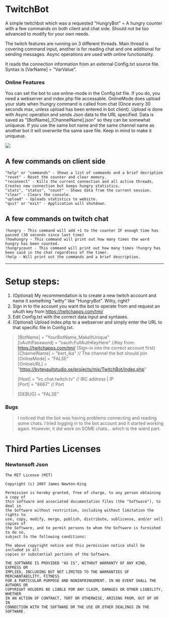 # TwitchBot
A simple twitchbot which was a requested "HungryBot" ~ A hungry counter with a few commands on both client and chat side.
Should not be too advanced to modify for your own needs.

The twitch features are running on 3 different threads. 
Main thread is covering command input, another is for reading chat and one additional for sending messages. 
Async operations are used with online functionality.

It reads the connection information from an external Config.txt source file.
Syntax is [VarName] = "VarValue".

### Online Features
You can set the bot to use online-mode in the Config.txt file. If you do, you need a webserver and index.php file accessable.
OnlineMode does upload your stats when !hungry command is called from chat (Once every 30 seconds max, unless upload has been entered in bot client). 
Upload is done with Async operation and sends Json data to the URL specified. Data is saved as "[BotName]_[ChannelName].json" so they can be somewhat uniqueue.
If you use the same bot name and the same channel name as another bot it will overwrite the same save file. Keep in mind to make it uniqueue.


![](http://bytevaultstudio.se/ShareX/HungryBot_jWH9wpuXaL.png)

## A few commands on client side
```
"help" or "commands" - Shows a list of commands and a brief decription
"reset" - Reset the counter and clear memory.
"reconnect" - Kills the current connection and all active threads. Creates new connection but keeps hungry statistics.
"stats", "status", "count" - Shows data from the current session.
"clear" - Clears the console.
"upload" - Uploads statistics to website.
"quit" or "exit" - Application will shutdown.
```
## A few commands on twitch chat
```
!hungry - This command will add +1 to the counter IF enough time has passed (30 seconds since last time)
!howhungry - This command will print out how many times the word hungry has been counted.
!hungrycount - This command will print out how many times !hungry has been said in the chat regardless of the timer.
!help - Will print out the commands and a brief description.
```
---------------------------------------------------------------------------------------------------------------------------------------
# Setup steps:
1. (Optional) My recommendation is to create a new twitch account and name it something "witty" like "HungryBot". Witty, right?
2. Sign in to the account you want the bot to operate from and request an oAuth key from https://twitchapps.com/tmi/
3. Edit Config.txt with the correct data input and syntaxes.
4. (Optional) Upload index.php to a webserver and simply enter the URL to that specific file in Config.txt.

>[BotName] = "YourBotName_MakeItUnique"  
>[oAuthPassword] = "oauth:FullAuthKeyHere" //Key from: https://twitchapps.com/tmi/ (Sign-in into the correct account first)   
>[ChannelName] = "bert_ika" // The channel the bot should join  
>[OnlineMode] = "FALSE"   
>[OnlineURL] = "https://bytevaultstudio.se/projects/mix/TwitchBot/index.php"
>  
>[Host] = "irc.chat.twitch.tv" // IRC address | IP  
>[Port] = "6667" // Port
>
>[DEBUG] = "FALSE"

### Bugs
>I noticed that the bot was having problems connecting and reading some chats. I tried logging in to the bot account and it started working again.
>However, it did work on SOME chats... which is the wierd part.

# Third Parties Licenses
### Newtonsoft Json
```
The MIT License (MIT)

Copyright (c) 2007 James Newton-King

Permission is hereby granted, free of charge, to any person obtaining a copy of
this software and associated documentation files (the "Software"), to deal in
the Software without restriction, including without limitation the rights to
use, copy, modify, merge, publish, distribute, sublicense, and/or sell copies of
the Software, and to permit persons to whom the Software is furnished to do so,
subject to the following conditions:

The above copyright notice and this permission notice shall be included in all
copies or substantial portions of the Software.

THE SOFTWARE IS PROVIDED "AS IS", WITHOUT WARRANTY OF ANY KIND, EXPRESS OR
IMPLIED, INCLUDING BUT NOT LIMITED TO THE WARRANTIES OF MERCHANTABILITY, FITNESS
FOR A PARTICULAR PURPOSE AND NONINFRINGEMENT. IN NO EVENT SHALL THE AUTHORS OR
COPYRIGHT HOLDERS BE LIABLE FOR ANY CLAIM, DAMAGES OR OTHER LIABILITY, WHETHER
IN AN ACTION OF CONTRACT, TORT OR OTHERWISE, ARISING FROM, OUT OF OR IN
CONNECTION WITH THE SOFTWARE OR THE USE OR OTHER DEALINGS IN THE SOFTWARE.
```
